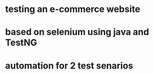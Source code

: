 # testing an e-commerce website

# based on selenium using java and TestNG 
# automation for 2 test senarios

